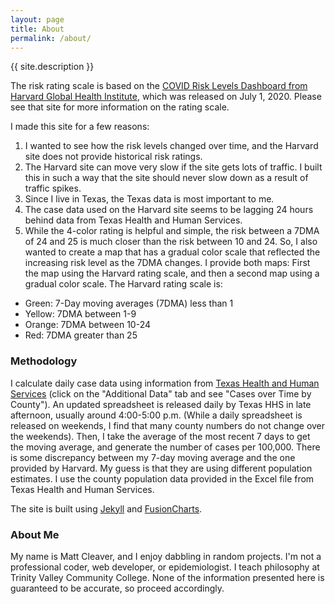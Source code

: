 ```yaml
---
layout: page
title: About
permalink: /about/
---
```


{{ site.description }}

The risk rating scale is based on the [COVID Risk Levels Dashboard from Harvard Global Health Institute](https://globalepidemics.org/key-metrics-for-covid-suppression/), which was released on July 1, 2020. Please see that site for more information on the rating scale.

I made this site for a few reasons:

1. I wanted to see how the risk levels changed over time, and the Harvard site does not provide historical risk ratings.
2. The Harvard site can move very slow if the site gets lots of traffic. I built this in such a way that the site should never slow down as a result of traffic spikes.
3. Since I live in Texas, the Texas data is most important to me.
4. The case data used on the Harvard site seems to be lagging 24 hours behind data from Texas Health and Human Services.
5. While the 4-color rating is helpful and simple, the risk between a 7DMA of 24 and 25 is much closer than the risk between 10 and 24. So, I also wanted to create a map that has a gradual color scale that reflected the increasing risk level as the 7DMA changes. I provide both maps: First the map using the Harvard rating scale, and then a second map using a gradual color scale. The Harvard rating scale is:
  - Green: 7-Day moving averages (7DMA) less than 1
  - Yellow: 7DMA between 1-9
  - Orange: 7DMA between 10-24
  - Red: 7DMA greater than 25



### Methodology

I calculate daily case data using information from [Texas Health and Human Services](https://txdshs.maps.arcgis.com/apps/opsdashboard/index.html#/ed483ecd702b4298ab01e8b9cafc8b83) (click on the "Additional Data" tab and see "Cases over Time by County"). An updated spreadsheet is released daily by Texas HHS in late afternoon, usually around 4:00-5:00 p.m. (While a daily spreadsheet is released on weekends, I find that many county numbers do not change over the weekends). Then, I take the average of the most recent 7 days to get the moving average, and generate the number of cases per 100,000. There is some discrepancy between my 7-day moving average and the one provided by Harvard. My guess is that they are using different population estimates. I use the county population data provided in the Excel file from Texas Health and Human Services.

The site is built using [Jekyll](https://jekyllrb.com/) and [FusionCharts](https://www.fusioncharts.com/).

### About Me

My name is Matt Cleaver, and I enjoy dabbling in random projects. I'm not a professional coder, web developer, or epidemiologist. I teach philosophy at Trinity Valley Community College. None of the information presented here is guaranteed to be accurate, so proceed accordingly.
